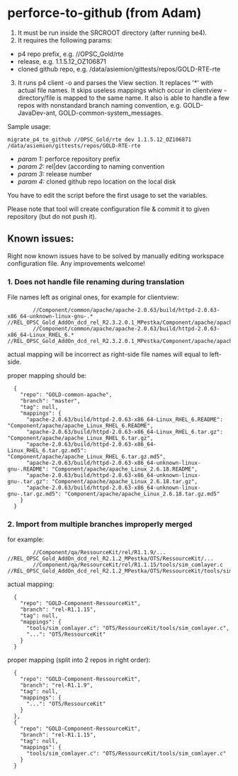 # perforce-to-github (from Adam)

1. It must be run inside the SRCROOT directory (after running be4). 
2. It requires the following params:
- p4 repo prefix, e.g. //OPSC_Gold/rte
- release, e.g. 1.1.5.12_OZ106871
- cloned github repo, e.g. /data/asiemion/gittests/repos/GOLD-RTE-rte

3. It runs p4 client -o and parses the View section. 
It replaces '*' with actual file names. It skips useless mappings which occur in clientview - directory/file is mapped to the same name. 
It also is able to handle a few repos with nonstandard branch naming convention, e.g. GOLD-JavaDev-ant, GOLD-common-system_messages.

Sample usage:
```
migrate_p4_to_github //OPSC_Gold/rte dev 1.1.5.12_OZ106871 /data/asiemion/gittests/repos/GOLD-RTE-rte
```
- *param 1:* perforce repository prefix
- *param 2:* rel|dev (according to naming convention
- *param 3:* release number
- *param 4:* cloned github repo location on the local disk

You have to edit the script before the first usage to set the variables.

Please note that tool will create configuration file & commit it to given repository (but do not push it).


## Known issues:

Right now known issues have to be solved by manually editing workspace configuration file. Any improvements welcome!

### 1. Does not handle file renaming during translation 
File names left as original ones, for example for clientview:
```
        //Component/common/apache/apache-2.0.63/build/httpd-2.0.63-x86_64-unknown-linux-gnu-.* //REL_OPSC_Gold_AddOn_dcd_rel_R2.3.2.0.1_MPestka/Component/apache/apache_Linux_2.6.18.*
        //Component/common/apache/apache-2.0.63/build/httpd-2.0.63-x86_64-Linux_RHEL_6.* //REL_OPSC_Gold_AddOn_dcd_rel_R2.3.2.0.1_MPestka/Component/apache/apache_Linux_RHEL_6.*
```
actual mapping will be incorrect as right-side file names will equal to left-side.

proper mapping should be:
```
  {
    "repo": "GOLD-common-apache",
    "branch": "master",
    "tag": null,
    "mappings": {
      "apache-2.0.63/build/httpd-2.0.63-x86_64-Linux_RHEL_6.README": "Component/apache/apache_Linux_RHEL_6.README",
      "apache-2.0.63/build/httpd-2.0.63-x86_64-Linux_RHEL_6.tar.gz": "Component/apache/apache_Linux_RHEL_6.tar.gz",
      "apache-2.0.63/build/httpd-2.0.63-x86_64-Linux_RHEL_6.tar.gz.md5": "Component/apache/apache_Linux_RHEL_6.tar.gz.md5",
      "apache-2.0.63/build/httpd-2.0.63-x86_64-unknown-linux-gnu-.README": "Component/apache/apache_Linux_2.6.18.README",
      "apache-2.0.63/build/httpd-2.0.63-x86_64-unknown-linux-gnu-.tar.gz": "Component/apache/apache_Linux_2.6.18.tar.gz",
      "apache-2.0.63/build/httpd-2.0.63-x86_64-unknown-linux-gnu-.tar.gz.md5": "Component/apache/apache_Linux_2.6.18.tar.gz.md5"
    }
  }
```

### 2. Import from multiple branches improperly merged
for example:
```
        //Component/qa/RessourceKit/rel/R1.1.9/... //REL_OPSC_Gold_AddOn_dcd_rel_R2.1.2_MPestka/OTS/RessourceKit/...
        //Component/qa/RessourceKit/rel/R1.1.15/tools/sim_comlayer.c //REL_OPSC_Gold_AddOn_dcd_rel_R2.1.2_MPestka/OTS/RessourceKit/tools/sim_comlayer.c
```
actual mapping:
```
  {
    "repo": "GOLD-Component-RessourceKit",
    "branch": "rel-R1.1.15",
    "tag": null,
    "mappings": {
      "tools/sim_comlayer.c": "OTS/RessourceKit/tools/sim_comlayer.c",
      "...": "OTS/RessourceKit"
    }
  }
```
proper mapping (split into 2 repos in right order):
```
  {
    "repo": "GOLD-Component-RessourceKit",
    "branch": "rel-R1.1.9",
    "tag": null,
    "mappings": {
      "...": "OTS/RessourceKit"
    }
  },
  {
    "repo": "GOLD-Component-RessourceKit",
    "branch": "rel-R1.1.15",
    "tag": null,
    "mappings": {
      "tools/sim_comlayer.c": "OTS/RessourceKit/tools/sim_comlayer.c"
    }
  }
```





